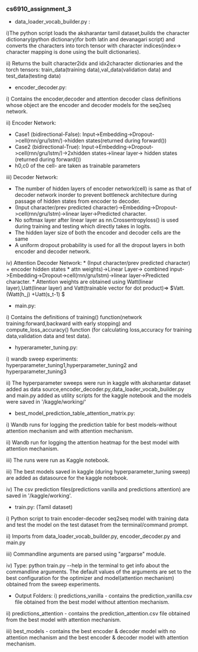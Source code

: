 ### cs6910_assignment_3

* data_loader_vocab_builder.py : 

i)The python script loads the aksharantar tamil dataset,builds the character dictionary(python dictionary)for both latin and devanagari script) and converts the characters into torch tensor with character indices(index-> character mapping is done using the built dictionaries).

ii) Returns the built character2idx and idx2character dictionaries and the torch tensors: train_data(training data),val_data(validation data) and test_data(testing data)

* encoder_decoder.py: 

i) Contains the encoder,decoder and attention decoder class definitions whose object are the encoder and decoder models for the seq2seq network.

ii) Encoder Network:
  
  * Case1 (bidirectional-False): Input->Embedding->Dropout->cell(rnn/gru/lstm/)->hidden states(returned during forward())
  * Case2 (bidirectional-True): Input->Embedding->Dropout->cell(rnn/gru/lstm/)->2xhidden states->linear layer-> hidden states (returned during forward())
  * h0,c0 of the cell-  are taken as trainable parameters
 
 iii) Decoder Network:
   * The number of hidden layers of encoder network(cell) is same as that of decoder network inorder to prevent bottleneck architecture during passage of hidden states from encoder to decoder.
   * (Input character/prev predicted character)->Embedding->Dropout->cell(rnn/gru/lstm)->linear layer->Predicted character. 
   * No softmax layer after linear layer as nn.Crossentropyloss() is used during training and testing which directly takes in logits.
   * The hidden layer size of both the encoder and decoder cells are the same
   * A uniform dropout probability is used for all the dropout layers in both encoder and decoder network.
 
 iv) Attention Decoder Network:
     * (Input character/prev predicted character) + encoder hidden states * attn weights)->Linear Layer-> combined input->Embedding->Dropout->cell(rnn/gru/lstm)->linear layer->Predicted character. 
     * Attention weights are obtained using Watt(linear layer),Uatt(linear layer) and Vatt(trainable vector for dot product)=> $Vatt.(Watt(h_j) +Uatt(s_t-1) $
 
* main.py:

 i) Contains the definitions of training() function(network training:forward,backward with early stopping) and compute_loss_accuracy() function (for calculating loss,accuracy for training data,validation data and test data).
 
 * hyperarameter_tuning.py:

  i) wandb sweep experiments: hyperparameter_tuning1,hyperparameter_tuning2 and hyperparameter_tuning3
  
  ii) The hyperparameter sweeps were run in kaggle with aksharantar dataset added as data source,encoder_decoder.py,data_loader_vocab_builder.py and main.py added as utility scripts for the kaggle notebook and the models were saved in '/kaggle/working/'
  
  * best_model_prediction_table_attention_matrix.py:
  
  i) Wandb runs for logging the prediction table for best models-without attention mechanism and with attention mechanism.
  
  ii) Wandb run for logging the attention heatmap for the best model with attention mechanism.
  
  iii) The runs were run as Kaggle notebook.
  
  iii) The best models saved in kaggle (during hyperparameter_tuning sweep) are added as datasource for the kaggle notebook.
  
  iv) The csv prediction files(predictions vanilla and predictions attention) are saved in '/kaggle/working'.

 * train.py: (Tamil dataset)

  i) Python script to train encoder-decoder seq2seq model with training data and test the model on the test dataset from the terminal/command prompt.
  
  ii) Imports from data_loader_vocab_builder.py, encoder_decoder.py and main.py
  
  iii) Commandline arguments are parsed using "argparse" module.
  
  iv) Type: python train.py --help in the terminal to get info about the commandline arguments. The default values of the arguments are set to the best configuration for the optimizer and model(attention mechanism) obtained from the sweep experiments.
  
* Output Folders:
i) predictions_vanilla - contains the prediction_vanilla.csv file obtained from the best model without attention mechanism.

ii) predictions_attention - contains the prediction_attention.csv file obtained from the best model with attention mechanism.

iii) best_models - contains the best encoder & decoder model with no attention mechanism and the best encoder & decoder model with attention mechanism.


  

  
     
 
   
 
 
 
 
